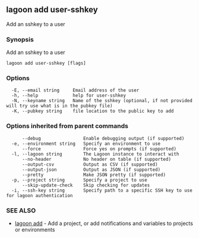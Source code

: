 ## lagoon add user-sshkey

Add an sshkey to a user

### Synopsis

Add an sshkey to a user

```
lagoon add user-sshkey [flags]
```

### Options

```
  -E, --email string     Email address of the user
  -h, --help             help for user-sshkey
  -N, --keyname string   Name of the sshkey (optional, if not provided will try use what is in the pubkey file)
  -K, --pubkey string    file location to the public key to add
```

### Options inherited from parent commands

```
      --debug                Enable debugging output (if supported)
  -e, --environment string   Specify an environment to use
      --force                Force yes on prompts (if supported)
  -l, --lagoon string        The Lagoon instance to interact with
      --no-header            No header on table (if supported)
      --output-csv           Output as CSV (if supported)
      --output-json          Output as JSON (if supported)
      --pretty               Make JSON pretty (if supported)
  -p, --project string       Specify a project to use
      --skip-update-check    Skip checking for updates
  -i, --ssh-key string       Specify path to a specific SSH key to use for lagoon authentication
```

### SEE ALSO

* [lagoon add](lagoon_add.md)	 - Add a project, or add notifications and variables to projects or environments

